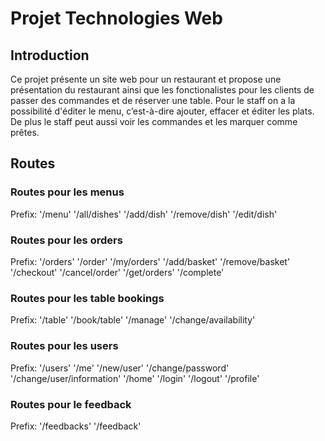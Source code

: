 # Projet Technologies Web
## Introduction
Ce projet présente un site web pour un restaurant et propose une présentation du restaurant ainsi que les fonctionalistes pour les clients de passer des commandes et de réserver une table. Pour le staff on a la possibilité d'éditer le menu, c’est-à-dire ajouter, effacer et éditer les plats. De plus le staff peut aussi voir les commandes et les marquer comme prêtes.


## Routes
### Routes pour les menus
Prefix: '/menu'
'/all/dishes'
'/add/dish'
'/remove/dish'
'/edit/dish'

### Routes pour les orders
Prefix: '/orders'
'/order'
'/my/orders'
'/add/basket'
'/remove/basket'
'/checkout'
'/cancel/order'
'/get/orders'
'/complete'

### Routes pour les table bookings
Prefix: '/table'
'/book/table'
'/manage'
'/change/availability'

### Routes pour les users
Prefix: '/users'
'/me'
'/new/user'
'/change/password'
'/change/user/information'
'/home'
'/login'
'/logout'
'/profile'

### Routes pour le feedback
Prefix: '/feedbacks'
'/feedback'